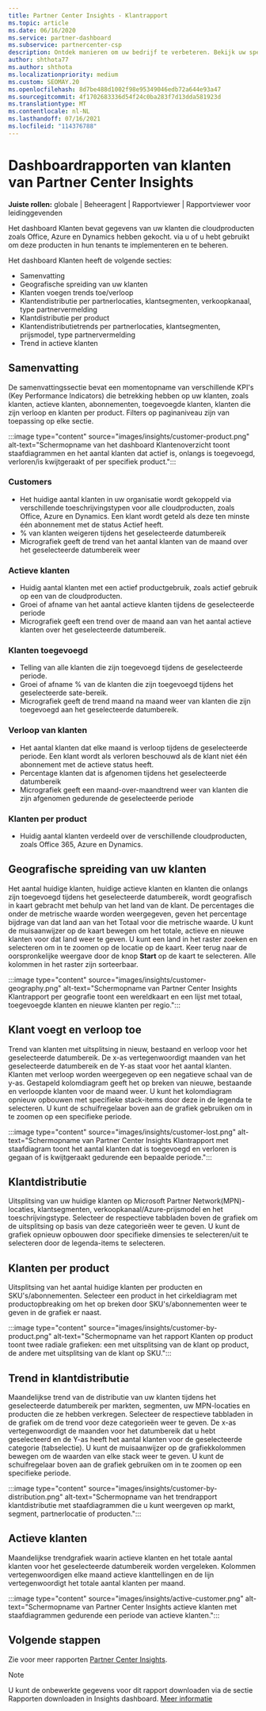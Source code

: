 ```yaml
---
title: Partner Center Insights - Klantrapport
ms.topic: article
ms.date: 06/16/2020
ms.service: partner-dashboard
ms.subservice: partnercenter-csp
description: Ontdek manieren om uw bedrijf te verbeteren. Bekijk uw specifieke klanttrends per geografie, per product en andere kenmerken.
author: shthota77
ms.author: shthota
ms.localizationpriority: medium
ms.custom: SEOMAY.20
ms.openlocfilehash: 8d7be488d1002f98e95349046edb72a644e93a47
ms.sourcegitcommit: 4f1702683336d54f24c0ba283f7d13dda581923d
ms.translationtype: MT
ms.contentlocale: nl-NL
ms.lasthandoff: 07/16/2021
ms.locfileid: "114376788"
---
```

# <a name="customers-dashboard-reports-from-partner-center-insights"></a>Dashboardrapporten van klanten van Partner Center Insights

**Juiste rollen:** globale | Beheeragent | Rapportviewer | Rapportviewer voor leidinggevenden

Het dashboard Klanten bevat gegevens van uw klanten die cloudproducten zoals Office, Azure en Dynamics hebben gekocht. via u of u hebt gebruikt om deze producten in hun tenants te implementeren en te beheren. 
 
Het dashboard Klanten heeft de volgende secties: 

- Samenvatting  
- Geografische spreiding van uw klanten 
- Klanten voegen trends toe/verloop 
- Klantendistributie per partnerlocaties, klantsegmenten, verkoopkanaal, type partnervermelding 
- Klantdistributie per product 
- Klantendistributietrends per partnerlocaties, klantsegmenten, prijsmodel, type partnervermelding 
- Trend in actieve klanten 

## <a name="summary"></a>Samenvatting

De samenvattingssectie bevat een momentopname van verschillende KPI's (Key Performance Indicators) die betrekking hebben op uw klanten, zoals klanten, actieve klanten, abonnementen, toegevoegde klanten, klanten die zijn verloop en klanten per product. Filters op paginaniveau zijn van toepassing op elke sectie.

:::image type="content" source="images/insights/customer-product.png" alt-text="Schermopname van het dashboard Klantenoverzicht toont staafdiagrammen en het aantal klanten dat actief is, onlangs is toegevoegd, verloren/is kwijtgeraakt of per specifiek product.":::

### <a name="customers"></a>Customers

- Het huidige aantal klanten in uw organisatie wordt gekoppeld via verschillende toeschrijvingstypen voor alle cloudproducten, zoals Office, Azure en Dynamics. Een klant wordt geteld als deze ten minste één abonnement met de status Actief heeft.  
- % van klanten weigeren tijdens het geselecteerde datumbereik 
- Micrografiek geeft de trend van het aantal klanten van de maand over het geselecteerde datumbereik weer

### <a name="active-customers"></a>Actieve klanten

- Huidig aantal klanten met een actief productgebruik, zoals actief gebruik op een van de cloudproducten.
- Groei of afname van het aantal actieve klanten tijdens de geselecteerde periode
- Micrografiek geeft een trend over de maand aan van het aantal actieve klanten over het geselecteerde datumbereik.

### <a name="customers-added"></a>Klanten toegevoegd

- Telling van alle klanten die zijn toegevoegd tijdens de geselecteerde periode.
- Groei of afname % van de klanten die zijn toegevoegd tijdens het geselecteerde sate-bereik.
- Micrografiek geeft de trend maand na maand weer van klanten die zijn toegevoegd aan het geselecteerde datumbereik.

### <a name="customers-churned"></a>Verloop van klanten
- Het aantal klanten dat elke maand is verloop tijdens de geselecteerde periode. Een klant wordt als verloren beschouwd als de klant niet één abonnement met de actieve status heeft. 
- Percentage klanten dat is afgenomen tijdens het geselecteerde datumbereik 
- Micrografiek geeft een maand-over-maandtrend weer van klanten die zijn afgenomen gedurende de geselecteerde periode 
 
### <a name="customers-by-products"></a>Klanten per product

- Huidig aantal klanten verdeeld over de verschillende cloudproducten, zoals Office 365, Azure en Dynamics.  

## <a name="geographical-spread-of-your-customers"></a>Geografische spreiding van uw klanten

Het aantal huidige klanten, huidige actieve klanten en klanten die onlangs zijn toegevoegd tijdens het geselecteerde datumbereik, wordt geografisch in kaart gebracht met behulp van het land van de klant. De percentages die onder de metrische waarde worden weergegeven, geven het percentage bijdrage van dat land aan van het Totaal voor die metrische waarde. U kunt de muisaanwijzer op de kaart bewegen om het totale, actieve en nieuwe klanten voor dat land weer te geven. U kunt een land in het raster zoeken en selecteren om in te zoomen op de locatie op de kaart. Keer terug naar de oorspronkelijke weergave door de knop **Start** op de kaart te selecteren. Alle kolommen in het raster zijn sorteerbaar.  

:::image type="content" source="images/insights/customer-geography.png" alt-text="Schermopname van Partner Center Insights Klantrapport per geografie toont een wereldkaart en een lijst met totaal, toegevoegde klanten en nieuwe klanten per regio.":::

## <a name="customer-adds-and-churns"></a>Klant voegt en verloop toe

Trend van klanten met uitsplitsing in nieuw, bestaand en verloop voor het geselecteerde datumbereik. De x-as vertegenwoordigt maanden van het geselecteerde datumbereik en de Y-as staat voor het aantal klanten. Klanten met verloop worden weergegeven op een negatieve schaal van de y-as. Gestapeld kolomdiagram geeft het op breken van nieuwe, bestaande en verloopde klanten voor de maand weer. U kunt het kolomdiagram opnieuw opbouwen met specifieke stack-items door deze in de legenda te selecteren. U kunt de schuifregelaar boven aan de grafiek gebruiken om in te zoomen op een specifieke periode. 

:::image type="content" source="images/insights/customer-lost.png" alt-text="Schermopname van Partner Center Insights Klantrapport met staafdiagram toont het aantal klanten dat is toegevoegd en verloren is gegaan of is kwijtgeraakt gedurende een bepaalde periode.":::

## <a name="customer-distribution"></a>Klantdistributie

Uitsplitsing van uw huidige klanten op Microsoft Partner Network(MPN)-locaties, klantsegmenten, verkoopkanaal/Azure-prijsmodel en het toeschrijvingstype. Selecteer de respectieve tabbladen boven de grafiek om de uitsplitsing op basis van deze categorieën weer te geven. U kunt de grafiek opnieuw opbouwen door specifieke dimensies te selecteren/uit te selecteren door de legenda-items te selecteren. 

## <a name="customers-by-products"></a>Klanten per product

Uitsplitsing van het aantal huidige klanten per producten en SKU's/abonnementen. Selecteer een product in het cirkeldiagram met productopbreaking om het op breken door SKU's/abonnementen weer te geven in de grafiek er naast.

:::image type="content" source="images/insights/customer-by-product.png" alt-text="Schermopname van het rapport Klanten op product toont twee radiale grafieken: een met uitsplitsing van de klant op product, de andere met uitsplitsing van de klant op SKU.":::

## <a name="customer-distribution-trend"></a>Trend in klantdistributie 

Maandelijkse trend van de distributie van uw klanten tijdens het geselecteerde datumbereik per markten, segmenten, uw MPN-locaties en producten die ze hebben verkregen. Selecteer de respectieve tabbladen in de grafiek om de trend voor deze categorieën weer te geven. De x-as vertegenwoordigt de maanden voor het datumbereik dat u hebt geselecteerd en de Y-as heeft het aantal klanten voor de geselecteerde categorie (tabselectie). U kunt de muisaanwijzer op de grafiekkolommen bewegen om de waarden van elke stack weer te geven. U kunt de schuifregelaar boven aan de grafiek gebruiken om in te zoomen op een specifieke periode.   

:::image type="content" source="images/insights/customer-by-distribution.png" alt-text="Schermopname van het trendrapport klantdistributie met staafdiagrammen die u kunt weergeven op markt, segment, partnerlocatie of producten.":::

## <a name="active-customers"></a>Actieve klanten

Maandelijkse trendgrafiek waarin actieve klanten en het totale aantal klanten voor het geselecteerde datumbereik worden vergeleken. Kolommen vertegenwoordigen elke maand actieve klanttellingen en de lijn vertegenwoordigt het totale aantal klanten per maand. 

:::image type="content" source="images/insights/active-customer.png" alt-text="Schermopname van Partner Center Insights actieve klanten met staafdiagrammen gedurende een periode van actieve klanten.":::

## <a name="next-steps"></a>Volgende stappen

Zie voor meer rapporten [Partner Center Insights](partner-center-insights.md).

>[!NOTE]
> U kunt de onbewerkte gegevens voor dit rapport downloaden via de sectie Rapporten downloaden in Insights dashboard. [Meer informatie](insights-download-reports.md) 
